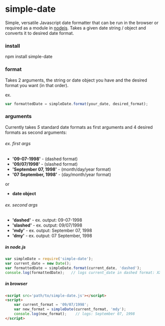 # simple-date
Simple, versatile Javascript date formatter that can be run in the browser or required as a module in [nodejs](https://www.npmjs.com/package/simple-date "simple-date npm package"). Takes a given date string / object and converts it to desired date format.

### install
npm install simple-date

### format
Takes 2 arguments, the string or date object you have and the desired format you want (in that order).

ex. 
```javascript
var formattedDate = simpleDate.format(your_date, desired_format);
```
### arguments
Currently takes _5_ standard date formats as first arguments and 4 desired formats as second arguments:

###### ex. first args
* __'09-07-1998'__ - (dashed format)
* __'09/07/1998'__ - (slashed format)
* __'September 07, 1998'__ - (month/day/year format) 
* __'07 September, 1998'__ - (day/month/year format)

or

* __date object__

###### ex. second args
* __'dashed'__ - ex. output: 09-07-1998
* __'slashed'__ - ex. output: 09/07/1998
* __'mdy'__ - ex. output: September 07, 1998
* __'dmy'__ - ex. output: 07 September, 1998


##### in node.js

```javascript
var simpleDate = require('simple-date');
var current_date = new Date();
var formattedDate = simpleDate.format(current_date, 'dashed');
console.log(formattedDate);   // logs current_date in dashed format: XX-XX-XXXX
```

##### in browser

```html
<script src='path/to/simple-date.js'></script>
<script>
    var current_format = '09/07/1998';
    var new_format = simpleDate(current_format, 'mdy');
    console.log(new_format);    // logs: September 07, 1998
</script>
```
